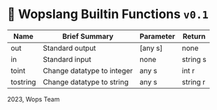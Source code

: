 # 📔 Wopslang Builtin Functions `v0.1`

| Name     | Brief Summary              | Parameter | Return   |
| -------- | -------------------------- | --------- | -------- |
| out      | Standard output            | [any s]   | none     |
| in       | Standard input             | none      | string s |
| toint    | Change datatype to integer | any s     | int r    |
| tostring | Change datatype to string  | any s     | string r |

2023, Wops Team
